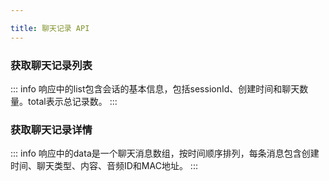 ```yaml
---

title: 聊天记录 API
---
```


<script setup lang="ts">
const commonHeaders = [
  { name: 'Content-Type', value: 'application/json', required: true, description: '请求内容类型' },
  { name: 'Authorization', value: 'Bearer <token>', required: true, description: '用户认证令牌，格式为 Bearer + 空格 + token' }
]

const getListHeaders = [
  { name: 'Authorization', value: 'Bearer <token>', required: true, description: '用户认证令牌，格式为 Bearer + 空格 + token' }
]

// 获取聊天记录列表 - 请求示例
const getSessionsRequest = `GET /xiaozhi/agent/09689edfb5a74846ad8f2a6512c26a73/sessions?page=1&limit=20 HTTP/1.1
Host: https://xrobo.qiniu.com
Authorization: Bearer <token>`

// 获取聊天记录列表 - 响应示例
const getSessionsResponse = `{
  "code": 0,
  "msg": "success",
  "data": {
    "total": 139,
    "list": [
      {
        "sessionId": "7465966b-4582-4dae-99be-420364d422d7",
        "createdAt": "2025-08-28 16:02:49",
        "chatCount": 75
      },
      {
        "sessionId": "9eab0c2b-79c0-402c-a695-09d802bd977a",
        "createdAt": "2025-08-28 12:25:01",
        "chatCount": 3
      },
      ...(limit=20, 共20条)
    ]
  }
}`

// 获取聊天记录详情 - 请求示例
const getChatHistoryRequest = `GET /xiaozhi/agent/09689edfb5a74846ad8f2a6512c26a73/chat-history/7465966b-4582-4dae-99be-420364d422d7 HTTP/1.1
Host: https://xrobo.qiniu.com
Authorization: Bearer <token>`

// 获取聊天记录详情 - 响应示例
const getChatHistoryResponse = `{
  "code": 0,
  "msg": "success",
  "data": [
    {
      "createdAt": "2025-08-28 15:57:16",
      "chatType": 1,
      "content": "那你西啊，帮我邀请一下大家来参加我们的展会。😊",
      "audioId": "aa2f6e1aadde09585e7a2acd165dfe9e",
      "macAddress": "09689edfb5a74846ad8f2a6512c26a73"
    },
    {
      "createdAt": "2025-08-28 15:57:19",
      "chatType": 1,
      "content": "这个有意思多了。😊",
      "audioId": "e8d7f48c8a30473279f4bf9c714bc3ae",
      "macAddress": "09689edfb5a74846ad8f2a6512c26a73"
    },
    ...
  ]
}`

// 获取聊天记录列表 - 参数定义
const getSessionsParameters = [
  {
    name: 'agentId',
    type: 'string',
    in: 'path',
    required: true,
    description: '智能体ID',
    example: '09689edfb5a74846ad8f2a6512c26a73'
  },
  {
    name: 'page',
    type: 'integer',
    in: 'query',
    required: false,
    description: '页码，从1开始',
    example: 1
  },
  {
    name: 'limit',
    type: 'integer',
    in: 'query',
    required: false,
    description: '每页记录数',
    example: 20
  }
]

// 获取聊天记录详情 - 参数定义
const getChatHistoryParameters = [
  {
    name: 'agentId',
    type: 'string',
    in: 'path',
    required: true,
    description: '智能体ID',
    example: '09689edfb5a74846ad8f2a6512c26a73'
  },
  {
    name: 'sessionId',
    type: 'string',
    in: 'path',
    required: true,
    description: '会话ID',
    example: '7465966b-4582-4dae-99be-420364d422d7'
  }
]

// 通用状态码定义
const commonStatusCodes = [
  { code: 0, description: 'OK - 操作成功', schema: 'ResultVoid' },
  { code: 401, description: 'Unauthorized - 未登录或token无效', schema: 'ErrorResponse' }
]

const getListStatusCodes = [
  { code: 0, description: 'OK - 成功获取聊天记录列表', schema: 'ResultListSessionDTO' },
  { code: 401, description: 'Unauthorized - 未登录或token无效', schema: 'ErrorResponse' }
]

const unauthorizedResponse = `{
  "code": 401,
  "msg": "未登录",
  "data": []
}`
</script>

### 获取聊天记录列表

<ApiEndpoint
  host="https://xrobo.qiniu.com"
  basePath="/xiaozhi"
  endpoint="/agent/{agentId}/sessions"
  method="get"
  title="获取聊天记录列表"
  description="获取指定智能体的聊天会话列表，支持分页查询"
  :parameters="getSessionsParameters"
  :headers="getListHeaders"
  :requestExample="getSessionsRequest"
  :responseExample="getSessionsResponse"
  :statusCodes="getListStatusCodes"
/>

::: info
响应中的list包含会话的基本信息，包括sessionId、创建时间和聊天数量。total表示总记录数。
:::

### 获取聊天记录详情

<ApiEndpoint
  host="https://xrobo.qiniu.com"
  basePath="/xiaozhi"
  endpoint="/agent/{agentId}/chat-history/{sessionId}"
  method="get"
  title="获取聊天记录详情"
  description="获取指定智能体和会话的详细聊天记录"
  :parameters="getChatHistoryParameters"
  :headers="getListHeaders"
  :requestExample="getChatHistoryRequest"
  :responseExample="getChatHistoryResponse"
  :statusCodes="getListStatusCodes"
/>

::: info
响应中的data是一个聊天消息数组，按时间顺序排列，每条消息包含创建时间、聊天类型、内容、音频ID和MAC地址。
:::
